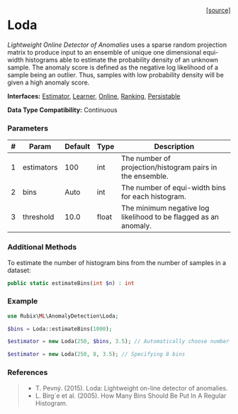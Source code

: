 <span style="float:right;"><a href="https://github.com/RubixML/RubixML/blob/master/src/AnomalyDetectors/Loda.php">[source]</a></span>

# Loda
*Lightweight Online Detector of Anomalies* uses a sparse random projection matrix to produce input to an ensemble of unique one dimensional equi-width histograms able to estimate the probability density of an unknown sample. The anomaly score is defined as the negative log likelihood of a sample being an outlier. Thus, samples with low probability density will be given a high anomaly score.

**Interfaces:** [Estimator](../estimator.md), [Learner](../learner.md), [Online](../online.md), [Ranking](../ranking.md), [Persistable](../persistable.md)

**Data Type Compatibility:** Continuous

### Parameters
| # | Param | Default | Type | Description |
|---|---|---|---|---|
| 1 | estimators | 100 | int | The number of projection/histogram pairs in the ensemble. |
| 2 | bins | Auto | int | The number of equi-width bins for each histogram. |
| 3 | threshold | 10.0 | float | The minimum negative log likelihood to be flagged as an anomaly. |

### Additional Methods
To estimate the number of histogram bins from the number of samples in a dataset:
```php
public static estimateBins(int $n) : int
```

### Example
```php
use Rubix\ML\AnomalyDetection\Loda;

$bins = Loda::estimateBins(1000);

$estimator = new Loda(250, $bins, 3.5); // Automatically choose number of bins

$estimator = new Loda(250, 8, 3.5); // Specifying 8 bins
```

### References
>- T. Pevný. (2015). Loda: Lightweight on-line detector of anomalies.
>- L. Birg´e et al. (2005). How Many Bins Should Be Put In A Regular Histogram.